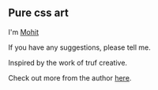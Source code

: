 ## Pure css art

I'm [Mohit](https://github.com/mohit2404)

If you have any suggestions, please tell me.

Inspired by the work of truf creative.

Check out more from the author [here](https://trufcreative.com/work/messymod/).
